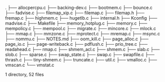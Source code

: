 .
├── allocpercpu.c
├── backing-dev.c
├── bootmem.c
├── bounce.c
├── fadvise.c
├── filemap_xip.c
├── filemap.c
├── filemap.h
├── fremap.c
├── highmem.c
├── hugetlb.c
├── internal.h
├── Kconfig
├── madvise.c
├── Makefile
├── memory_hotplug.c
├── memory.c
├── mempolicy.c
├── mempool.c
├── migrate.c
├── mincore.c
├── mlock.c
├── mmap.c
├── mmzone.c
├── mprotect.c
├── mremap.c
├── msync.c
├── nommu.c
├── NOTES.md
├── oom_kill.c
├── page_alloc.c
├── page_io.c
├── page-writeback.c
├── pdflush.c
├── prio_tree.c
├── readahead.c
├── rmap.c
├── shmem_acl.c
├── shmem.c
├── slab.c
├── slob.c
├── sparse.c
├── swap_state.c
├── swap.c
├── swapfile.c
├── thrash.c
├── tiny-shmem.c
├── truncate.c
├── util.c
├── vmalloc.c
├── vmscan.c
└── vmstat.c

1 directory, 52 files
